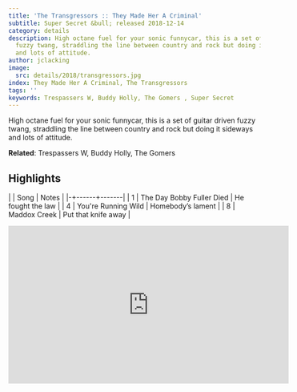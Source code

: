 ```yaml
---
title: 'The Transgressors :: They Made Her A Criminal'
subtitle: Super Secret &bull; released 2018-12-14
category: details
description: High octane fuel for your sonic funnycar, this is a set of guitar driven
  fuzzy twang, straddling the line between country and rock but doing it sideways
  and lots of attitude.
author: jclacking
image:
  src: details/2018/transgressors.jpg
index: They Made Her A Criminal, The Transgressors
tags: ''
keywords: Trespassers W, Buddy Holly, The Gomers , Super Secret
---
```

High octane fuel for your sonic funnycar, this is a set of guitar driven fuzzy twang, straddling the line between country and rock but doing it sideways and lots of attitude.<!--more-->

**Related**: Trespassers W, Buddy Holly, The Gomers 

## Highlights

| | Song | Notes |
|-+------+-------|
| 1 | The Day Bobby Fuller Died | He fought the law |
| 4 | You're Running Wild | Homebody’s lament |
| 8 | Maddox Creek | Put that knife away |

<div class="tlo-detail-video"><iframe width="560" height="315" src="https://www.youtube.com/embed/nmSXwbvbg0k" frameborder="0" allow="autoplay; encrypted-media" allowfullscreen></iframe></div>

